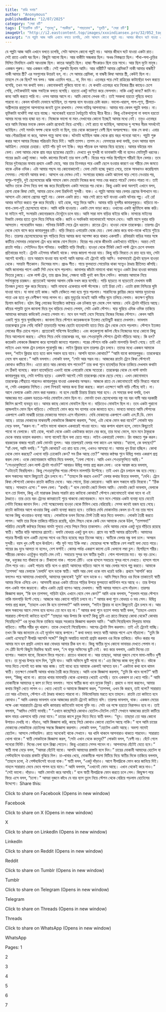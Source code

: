 ```yaml
---
title: "রাত্রি ঘনায়"
author: "Anonymous"
publishedDate: "12/07/2025"
category: "সেরা চটি"
tags: ["ইরোটিক চটি", "গৃহবধূ", "পরকীয়া", "পাছাচোদা", "যুবতী", "সেরা চটি"]
imageUrl: "http://i2.eastcontent.top/images/xxxindiansex.pro/32/052_together_gets_fucked.jpg"
excerpt: "যে গল্পটা আজ আমি এখানে বলতে চলেছি, সেটা আসলে কোনো গল্পই নয়। আমার জীবনে ঘটে যাওয়া একটা রাত। সেই রাতে একটা ঘর ছিল। কিছুটা আলো ছিল। আর বাকীটা অন্ধকার ছিল। অখণ্ড নিস্তব্ধতা ছিল। শাঁখা-পলা-চুড়ির মিলিত ম..."
---
```


যে গল্পটা আজ আমি এখানে বলতে চলেছি, সেটা আসলে কোনো গল্পই নয়। আমার জীবনে ঘটে যাওয়া একটা রাত। সেই রাতে একটা ঘর ছিল। কিছুটা আলো ছিল। আর বাকীটা অন্ধকার ছিল। অখণ্ড নিস্তব্ধতা ছিল। শাঁখা-পলা-চুড়ির মিলিত মিনমিনে একটা আওয়াজ ছিল। কাতর আকুতি ছিল। হাল্কা শীৎকারও ছিল তার সাথে। আর ছিল দুটো মানুষ। একজন পুরুষ। আর একজন নারী। সেই পুরুষটা ছিলাম আমি। আর নারীটি? আমার প্রেমিকা? নাকী আমার বান্ধবী? নাকী আমার স্ত্রী? এর সবগুলোর উত্তরই হল, না। সে আমার প্রেমিকা, বা বান্ধবী কিম্বা আমার স্ত্রী, কেউই ছিল না। তাহলে সে কে ছিল? সব বলব। আজ এতদিন পরে… না, দিন নয়। এতবছর পরে সেই রাত্রিরের কাটাছেঁড়া যখন করতে বসেছি, তখন সব কথাই বলব। কোনোকথাই লুকিয়ে যাবো না। যে কথাটা এতবছর ধরে নিজের স্ত্রীর কাছেও চেপে গেছি, সেইকথাটাই আজ সবাইকে বলতে বসেছি। হয়তো একটু ভণিতা করে ফেললাম। নাকি একটু কাব্য? জানি না। কাব্য আমি করতে পারি না। ওসব আমার আসে না। আমি কোনো লেখক নই। তাই সবকথা হয়তো গুছিয়ে বলতে পারবো না। কেবল ঘটনাটা যেভাবে ঘটেছিল, তা পরপর বলে যাওয়ার চেষ্টা করব। ভালো-খারাপ, পাপ-পূণ্য, শ্লীলতা-অশ্লীলতার প্রশ্নগুলো আপনাদের জন্যই তুলে রাখলাম। সেসব দায়িত্ব আপনাদের। আমার দায় কেবল গল্পটা বলার।
না। ভূমিকাটা যথেষ্টই লম্বা হয়ে যাচ্ছে। অনেকেরই হয়তো ধৈর্য্যচ্যূতি ঘটছে ধীরে ধীরে। কিন্তু এইকথাগুলো না বললে হয়তো আমার মনের ভার হাল্কা হত না। নিজেকে ভালো বা মহৎ দেখানোর কোনো ইচ্ছেই আমার মধ্যে নেই। তবুও এতবছর ধরে আমি নিজের মনকে কেবল একটা প্রবোধই দিয়ে এসেছি। সেই রাতে যা ঘটেছিল, আমাদের দু পক্ষের নীরব সমর্থনেই ঘটেছিল। সেই সমর্থন স্বপক্ষ থেকে যতটা না ছিল, তার থেকে কয়েকগুণ বেশী ছিল অপরপক্ষের। যাক সে কথা। এবার আর গৌরচন্দ্রিকা না করে, আসল গল্পে আসা যাক। ঘটনাটা ঘটেছিল আজ থেকে প্রায় বছর পনেরো আগে। গল্পটা শুরু করার আগে আমার নিজের পরিচয়টা দিয়ে দিই। আমি তাপস। তাপস দে। যেসময়ের কথা বলছি, তখন আমার বয়স আটত্রিশ। দোহারা চেহারা। হাইট পাঁচ ফুট দশ ইঞ্চি। বছর পাঁচেক হল আমার বিয়ে হয়েছে। আমার বউয়ের নাম বেলা। বেলা আমার থেকে প্রায় বছর ছয়েকের ছোটো। দেখতে খুব সুন্দরী বা ডানাকাটা পরী না হলেও মোটামুটি ধরনের। গায়ের রঙটা একটু মাজা। অর্থাৎ কালোর দিকেই তার ভাগ বেশী। বিয়ের পরে পর্যন্ত ছিপছিপে শরীরই ছিল বেলার। তবে বিয়ের দুইবছরের মাথায় প্রথমে একটি মেয়ে, আর তার তিনবছর পরে একটি ছেলে হওয়ার কারণে ওর শরীরে মেদ জমতে থাকে এদিক ওদিক। এটা আমার পছন্দ নয় কোনোকালেই। বেলা মোটা হচ্ছে বুঝতে পেরে, তাকে সাবধানও করেছিলাম সেসময়। শোনেনি আমার কথা। আসলে ওর দোষও নেই। সংসারের হাজার একটা ঝামেলা ঘাড় পেতে নেওয়ার পর, শ্বশুর-শাশুড়ি, দুই ছেলেমেয়ের ঝক্কি সামলে কোন মেয়েটা নিজের জন্য সময় বের করতে পারে? বেলাও পারত না। তাই আমিও তাকে ঐসব নিয়ে বলা বন্ধ করে দিয়েছিলাম একটা সময়ের পর থেকে। কিন্তু একটা কথা অবশ্যই এখানে বলব, রোগা হোক কিম্বা মোটা, আমার চোখে বেলা চিরদিনই সুন্দরী। যাক। এ গল্পটা আমার আর বেলার প্রেমের উপাখ্যান নয়। আসলে এটা কোনো প্রেমের গল্পই নয়। কেবল একটা রাত। আর সেই রাতে ঘটে যাওয়া একটা ঘটনার গল্প। এই রে! আবার ভণিতা করতে শুরু করে দিয়েছি। যাই হোক, গল্পে ফিরে আসি। আমার বাড়ি হুগলীর কামারপুকুরে। বাড়িতে মা-বাবা-বেলা-দুই ছেলেমেয়ে থাকে। আমি থাকি হাওড়ায়। একটা মেস ভাড়া করে। ওখানের একটা জুটমিলে কাজ করি। যা মাইনে পাই, সংসারটা কোনোরকমে টেনেটুনে চলে যায়। আমি সারা মাস বাড়ির বাইরে থাকি। মাসান্তে মাইনের টাকাটা বেলার হাতে তুলে দিয়ে নিশ্চিন্ত থাকি। জানি ও সবদিকটা ভালোভাবেই সামলে নেবে। আমি মাসে দুবার বাড়ি আসতাম। পনেরোদিন অন্তর। শনিবার ডিউটি সেরে ট্রেন ধরতাম। রাতের ট্রেন। হাওড়া থেকে তারকেশ্বর। তারপর ট্রেন থেকে নেমে বাসে করে কামারপুকুর চটি। বাড়ি ফিরতে এগারোটা বেজে যেত। বেলা জোর করে বাবা-মাকে খাইয়ে শুইয়ে দিত। তারপর ছেলেমেয়েদের ঘুম পাড়িয়ে দিয়ে আমার জন্য অপেক্ষা করে থাকত একলাটি। রবিবারটা বাড়ির সবার সঙ্গে কাটিয়ে সোমবার ভোরবেলা ট্রেন ধরে কাজে যোগ দিতাম।
বিয়ের পর থেকে জীবনটা একইখাতে বইছিল। অন্তত সেই রাতটা পর্যন্ত। সেইদিনও ছিল শনিবার। যথারীতি বাড়ি ফিরছি। হাওড়া থেকে টিকিট কেটে লাস্ট ট্রেনে চেপে বসলাম প্রতিবারের মতই। ট্রেনটা এইসময় ফাঁকাই থাকে। বসার জায়গা পাওয়া যায়। কিন্তু বাড়ি ফিরতে যে রাত হয়ে যায়, সেটা আগেই বলেছি। তবে আরামে যাওয়া যায় বলেই আমি বরাবর এই ট্রেনেই বাড়ি আসি। যথাসময়েই ট্রেনটা ছাড়ল হাওড়া থেকে। সময়টা শীতকাল। ডিসেম্বর মাস। প্রচণ্ড শীত। গায়ে ফুলহাতা সোয়েটার থাকা সত্ত্বেও ঠাণ্ডায় রীতিমত কাঁপছি। আমি জানালার পাশে একটি সিট দেখে বসে পড়লাম। জানালার কাঁচটা নামানো থাকা সত্ত্বেও একটা ঠাণ্ডা হাওয়া কামরার ভিতরে ঢুকছে। একে লাস্ট ট্রেন, তায় প্রচণ্ড ঠাণ্ডা, সেজন্য যাত্রী খুবই কম ছিল সেদিন। কামরায় আমাকে নিয়ে সর্বসাকুল্যে চারজন। প্রত্যেকেই আলাদা আলাদ বেঞ্চি দখল করে বসেছি। গাড়ি ছাড়তে না ছাড়তেই দেখলাম বাকী তিনজন ঢুলতে শুরু করে দিয়েছে। আমি নামবো একেবারে লাস্ট স্টপেজে। তাই চিন্তা নেই। এতটা রাস্তা নিশ্চিন্তে ঘুমি যাওয়া যাবে। যা ভাবা তাই কাজ। আমি বেঞ্চিতে লম্বা হয়ে শুয়ে পড়লাম। সারাদিনের ক্লান্তির জেরে আমার দুচোখের পাতা এক হতে খুব বেশীক্ষণ সময় লাগল না। প্রায় মুহুর্তের মধ্যেই আমি গভীর ঘুমে তলিয়ে গেলাম। কতক্ষণ ঘুমিয়ে ছিলাম জানিনা। হঠাৎ কিছু লোকের উত্তেজিত কণ্ঠস্বরে এক চটকায় ঘুম ভেঙ্গে গেল আমার। দেখি ট্রেনটা দাঁড়িয়ে আছে। কাঁচের পাল্লাটা তুলে জানালা দিয়ে মুখ বাড়িয়ে দেখতে পেলাম, সেটা একটা স্টেশন। ঘাড় ঘুরিয়ে এদিক ওদিক তাকিয়ে আমাদের কামরায় কাউকেই দেখতে পেলাম না। মনে হল সবাই নেমে গিয়েছে নিজের নিজের স্টেশনে। কেবল আমি একাই শুয়ে শুয়ে ঘুমাচ্ছিলাম। জানালা দিয়ে স্টেশনে কয়েকজনকে ইতস্তত ছোটাছুটি করতে দেখলাম। ভাবলাম তারকেশ্বরে ঢুকে গেছি নাকি? তাড়াতাড়ি সঙ্গের ছোটো হাতব্যাগটা হাতে নিয়ে ট্রেন থেকে নেমে পড়লাম। স্টেশনে ইতস্তত লোকের ভীড় চোখে পড়ল। প্রত্যেকেই সবিশেষ উত্তেজিত। এবং কতকগুলো জটলা বেঁধে নিজেদের মধ্যে কোনো কিছু নিয়ে আলোচনা করছে। এগিয়ে গিয়ে দেখি তারকেশ্বর নয়, বরং শেওড়াফুলি স্টেশনে ট্রেনটা দাঁড়িয়ে আছে। কি হল? কয়েকটা লোককে জিজ্ঞাসা করে ব্যাপারটা জানতে পারলাম। পরের স্টেশনে নাকি একটা মালগাড়ি উলটে গেছে। তাই এই লাইনে এখন সমস্ত ট্রেন চলাচল পুরোপুরি বন্ধ। লাইন ক্লিয়ার হলে তারপর ট্রেন চলবে। তাদের মধ্যে একজন আমাকে বলল, “লাইন ক্লিয়ার হতে হতে কাল সকাল হয়ে যাবে। আপনি যাবেন কোথায়?”
“আমি যাবো কামারপুকুর। তারকেশ্বরে নেমে বাস ধরবো।” আমি বললাম। লোকটা বলল, “সেটা আর সম্ভব নয়। আজকের রাতটা ট্রেনে কিম্বা স্টেশনেই কোথাও কাটিয়ে দিন। এতো রাতে আর কোথায় বাস পাবেন?” তার কথা শুনে হাতঘড়ির দিকে তাকিয়ে দেখলাম কথাটা সে ঠিকই বলেছে। কারণ হাতঘড়িতে এখনই বাজে এগারোটা বেজে সতেরো। তারকেশ্বর থেকে যে লাস্ট বাসটা কামারপুকুর যায়, সেটা দশটায় ছাড়ে। একঘন্টা আগেই সেটা তারকেশ্বর থেকে ছেড়ে গেছে। এখন কোনোভাবে তারকেশ্বর পৌঁছাতে পারলেও কামারপুকুর যাওয়া এককথায় অসম্ভব। আজকে রাতে যে কোনোমতেই বাড়ি ফিরতে পারবো না, সেটা একপ্রকার নিশ্চিত। বেলা নিশ্চয়ই আমার জন্য চিন্তা করছে। কারণ এতক্ষণে আমি বাড়ি পৌঁছে যাই। না। আগে বেলাকে একটা ফোন করা দরকার। না হলে বেচারী চিন্তায় চিন্তায় সারা হবে। যে সময়ের কথা বলছি, তখন আজকের মত এরকম যত্রতত্র-সর্বত্র মোবাইল ফোন ছিল না। ফোনটা তখন ছেলেখেলার বস্তু নয় বরং দামী আর দরকারী জিনিস রূপেই ব্যবহৃত হত। আমার কাছে কোনো মোবাইল ছিল না। বাড়িতেও মোবাইল ছিল না। তবে একটা পুরানো ল্যান্ডলাইন ফোন ছিল বাড়িতে। সেটাতেই ফোন করে সব ব্যাপার ওকে জানাতে হবে। ভাবতে ভাবতে আমি স্টেশনের একপাশে একটা মাঝারী চায়ের দোকানের সামনে এসে দাঁড়ালাম। দেখি দোকানের একপাশে একটা এস.টি.ডি. ফোন আছে। চায়ের দোকানের মাঝবয়সী লোকটাকে জিজ্ঞাসা করলাম, “দাদা, এটা থেকে ফোন করা যাবে?” লোকটা ঘাড় নেড়ে বলল, “করুন না।” লাইন ভালো থাকলে একবারেই পাওয়া যাবে। আর কপাল খারাপ হলে, ফোনে কিছুতেই পাবো না বেলাকে। যাই হোক, পকেট থেকে একটা একটাকার কয়েন বের করে, তার মধ্যে ফেলে, মনে মনে ঠাকুরকে ডেকে নাম্বার ডায়াল করলাম। ভাগ্য বালোই ছিল বলা য়েতে পারে। লাইন একবারেই পেলাম। রিং বাজতে শুরু করল। বারকয়েক বাজার পরেই কেউ ফোনটা তুলল। আর তারপরেই বেলার গলা কানে এল আমার। “হ্যালো, কে বলছেন?”
“হ্যাঁ বেলা, আমি বলছি।”
“তুমি কোথায়? এত রাত হয়ে গেল, এখনও আসছো না। আমার খুব চিন্তা হচ্ছিল। কোথা থেকে ফোন করছো? এখনো বাড়ি ঢোকোনি কেন? সব ঠিক আছে তো?” আমার কণ্ঠস্বর শুনে উদ্বিগ্ন গলায় একরাশ প্রশ্ন করল বেলা। ওকে কোনোরকমে থামিয়ে দিয়ে বললাম, “বেলা শোনো। আমি এখন শেওড়াফুলিতে আছি।”
“শেওড়াফুলিতে! কেন লাস্ট ট্রেনটা পাওনি?” আবারও উদ্বিগ্ন গলায় প্রশ্ন করল বেলা। ওকে আশ্বস্ত করে বললাম, “ওটাতেই ফিরছিলাম। কিন্তু শেওড়াফুলির পরের স্টেশনে মালগাড়ি উল্টেছে। তাই এখন ট্রেন চলাচল বন্ধ হয়ে গেছে। কাল সকালের আগে কিছুতেই ট্রেন চলবে না।”
“তাহলে কি করবে এখন?” বেলার কথার উত্তরে বললাম, “দেখি। ট্রেনে কিম্বা স্টেশনেই কোথাও রাতটা কাটিয়ে দেবো। আর শোনো, চিন্তা কোরোনা। আমি কাল সকালে বাড়ি ফিরবো।”
“ঠিক আছে। সাবধানে এসো।” বলল বেলা।
“রাখছি।” বলে ফোনটা কেটে দিলাম আমি। ফোনটা কেটে ভাবলাম, বেলাকে বলে তো দিলাম, কিন্তু এই মারাত্মক ঠাণ্ডায় সারাটা রাত কাটাবো কোথায়? স্টেশনে কোনোমতেই থাকা যাবে না এই ঠাণ্ডাতে। তার চেয়ে বরং ট্রেনের কামরাতেই শুয়ে থাকবো কোনোরকমে। মনে মনে শোয়ার একটা ব্যবস্থা হয়ে যেতেই পেটটা নিজের জানান দিল। সেই সন্ধ্যেবেলায় হাওড়া থেকে টিফিন খেয়ে বেরিয়েছি। সেসব কবেই হজম হয়ে গেছে। রাতটা কাটাবার আগে খাওয়ার কিছু একটা ব্যবস্থা করতে হবে। তাকিয়ে দেখি দোকানটায় কেবল চা-ই নয় তার সাথে অনেক কিছু খাওয়ারও ব্যবস্থা আছে। লোকটাকে ডবল ডিমের টোস্ট তৈরী করে দিতে বললাম। লোকটা তৈরী করতে লাগল। আমি তার দিকে তাকিয়ে দাঁড়িয়ে রয়েছি, হঠাৎ পিছন থেকে কেউ যেন আমাকে ডেকে উঠল, “তাপসদা!” পরিচিত মেয়েলী কণ্ঠস্বরে নিজের নামটা শুনতে পেয়ে পিছন ফিরে তাকালাম। দেখি আমার থেকে একটু দূরে দাঁড়িয়ে রয়েছে স্বাতী। স্বাতীর বাড়ি আমাদের গ্রামেই। বলাটা বোধহয় একটু ভুল হল। গ্রামে নয় স্বাতী আমার প্রতিবেশী। আমাদের পাড়ার নীলাদ্রি বলে একটি ছেলের সাথে ওর বিয়ে হয়েছে বছর তিনেক আছে। স্বাতীকে বেলার বন্ধু বলা চলে। অসম্ভব সুন্দরী। বয়স খুব বেশী হলে ঊনত্রিশ। পাঁচ ফুট সাত ইঞ্চি লম্বা। মেয়েদের পক্ষে স্বাতীকে বেশ লম্বাই বলা যেতে পারে। গায়ের রঙ দুধে আলতা না হলেও, বেশ ফর্সাই। কোমর পর্যন্ত একরাশ কালো ঢেউ খেলানো লম্বা চুল। ছিপছিপে শরীর। শরীরের কোথাও এতটুকুও বাড়তি মেদ নেই। সবচেয়ে সুন্দর হল স্বাতীর মুখটা। গোল পানপাতার মত। বড় বড় চোখ। সরু, ধনুকের মত বাঁকানো ভ্রু। টিকালো নাক। পাতলা ঠোঁট। ওকে হাসলে সবচেয়ে সুন্দর লাগে দেখতে। হাসলে গালে টোল পড়ে ওর। একই পাড়ায় বাড়ি বলে ও প্রায়ই আমাদের বাড়িতে আসে মা আর বেলার সাথে গল্প করতে। আমাকে ‘তাপসদা’ আর বেলাকে ‘বেলাদি’ বলে ডাকে স্বাতী। আমি আর বেলা ওকে নাম ধরেই ডাকি। প্রথমে ‘আপনি’ করে বললেও পরে আমাদের দেখাদেখি, আমাদের দুজনকেই ‘তুমি’ বলে ডাকে ও। আমি পিছন ফিরে ওর দিকে তাকাতেই স্বাতী আমার দিকে এগিয়ে এল। আসমানী রঙের একটা তাঁতের শাড়ির উপরে ফুলহাতা কার্ডিগান পরে আছে ও। তার উপরে লাল একটা শাল জড়ানো। কাঁধে একটা ছোট্ট ব্যাগও আছে দেখলাম। স্বাতী আমার সামনে এসে দাঁড়াল। তারপর জিজ্ঞাসা করল, “কি হল তাপসদা, গাড়িটা হঠাৎ এখানে থেমে গেল কেন?” আমি ওকে বললাম, “শুনলাম পরের স্টেশনে নাকি মালগাড়ি উল্টে গেছে। আজকে আর কোনো গাড়িই চলবে না।” আমার কথা শুনে বোধহয় ও ভয় পেল। উদ্বিগ্ন গলায় প্রশ্ন করল, “তাহলে এখন কি হবে তাপসদা?” আমি বললাম, “লাইন ক্লিয়ার না হলে কিছুতেই ট্রেন চলবে না। আর কাল সকালের আগে সেসব হবে বলেও তো মনে হয় না।” আমার কথা শুনে হতাশ গলায় স্বাতী বলল, “তাহলে এভাবে সারারাত স্টেশনেই কাটাতে হবে?”
“তাছাড়া আর উপায় কি বলো? কিন্তু তুমি এত রাতে ফিরছো কোথা থেকে? কোথায় গিয়েছিলে?” ওর মুখের দিকে তাকিয়ে আগ্রহ সহকারে জিজ্ঞাসা করলাম আমি।
“আমি গিয়েছিলাম লিলুয়ায় মামার বাড়িতে। মামীর শরীর খুব খারাপ। তাকে দেখতেই গিয়েছিলাম। আগের ট্রেনটা মিস করলাম। তাই এই ট্রেনেই যাচ্ছি। তখন কি আর জানতাম যে এই দূর্ভোগ আছে কপালে।” কথা বলতে বলতে স্বাতী আমার পাশে এসে দাঁড়ালো।
“তুমি কি একাই এসেছো? নীলাদ্রি আসেনি সঙ্গে?” কিছুটা অযাচিত ভাবেই প্রশ্নটা করলাম ওর দিকে তাকিয়ে। যদিও করার পর আমার মনে হল প্রশ্নটা এভাবে করা বোধহয় আমার ঠিক হল না। কিন্তু স্বাতীর মুখে কোনো ভাবান্তর দেখতে পেলাম না। সে ঠোঁট উল্টে কিছুটা বিরক্তির স্বরেই বলল, “সে বাবুর অফিসের ছুটি নেই। কত করে বললাম, একটা দিনের তো ব্যাপার। সকালে যাবো, বিকেলে ফিরে পড়বো। রাতেও থাকবো না। আর তাছাড়া, আমরা দুজনে গেলে মামা-মামীও খুশী হবে। তা মুখের উপরে বলে দিল, ‘তুমি যাও। আমি অফিসে ছুটি পাবো না।’ এত কিসের কাজ বাপু বুঝি না। বউকে সময় দিতে গেলেই যত কাজ আর কাজ। তাই বাধ্যে হয়ে আমাকে একলাই আসতে হল।” একটানা কথা বলে থামল স্বাতী। ততক্ষণে দোকানী আমার খাবার তৈরী করে দিয়েছে। আমি ওকে জিজ্ঞাসা করলাম, “তুমি কি খাবে বলো?” স্বাতী বলল, “কিচ্ছু খাবো না। রাতের খাবার মামাবাড়ি থেকে একেবারে খেয়েই এসেছি। তবে এককাপ চা খেতে পারি।” আমি দোকানীকে আমাদের দু কাপ চা দিতে বললাম। সাথে স্বাতীর জন্য খান দুয়েক বিস্কুট। প্রথমে ও মানা করলেও, আমার কথায় বিস্কুট খেতে লাগল ও। খেতে খেতেই ও আমাকে জিজ্ঞাসা করল, “তাপসদা, এখন কি করবে, তাই বলো? সারারাত তো আর এইভাবে, স্টেশনে এই ঠাণ্ডায় থাকতে পারবো না। নিউমোনিয়ায় মরতে হবে তাহলে। রাতটা তো কাটাতে হবে কোথাও।” আমি একবার ভাবলাম ওকে আজকের রাতটা ট্রেনেই কাটাতে বলি। তারপর ভাবলাম, থাক। একজন মেয়ের পক্ষে একা সারারাতটা ট্রেনের খালি কামারায় কাটানোটা ভালো যুক্তি নয়। সেটা ওর পক্ষে হয়তো নিরাপদও হবে না। তাই বললাম, “আমিও সেটাই ভাবছি।”
“এখানে কাছেপিঠে কোথাও হোটেল-টোটেল নেই? সেখানে আজকের রাতটা কাটিয়ে কাল নাহয় একসাথে বাড়ি ফেরা যাবে।” চায়ের কাপে চুমুক দিতে দিতে স্বাতী বলল।
“হুম। তাছাড়া তো আর কোনো উপায়ও দেখছি না। দাঁড়াও, আমি জিজ্ঞাসা করি, কাছে পিঠে কোথাও কোনো হোটেল আছে নাকি।” বলে আমি চায়ের দোকানের লোকটাকে হোটেলের সম্বন্ধে জিজ্ঞাসা করলাম। লোকটা বলল, “হোটেল একটা আছে। অবশ্য নামেই হোটেল। আসলে গেস্টহাউস। রাতে অনেকেই থাকে সেখানে। ঘর খালি থাকলে আপনারাও থাকতে পারবেন। সারারাত খোলা থাকে।” স্বাতী লোকটাকে জিজ্ঞাসা করল, “সেটা এখান থেকে কতদূর?” লোকটা বলল, “বেশী নয়। হেঁটে গেলে পনেরো মিনিট। দিনের বেলা হলে রিক্সা পেতেন। কিন্তু এতরাতে সেসব পাবেন না। আপনাদের হেঁটেই যেতে হবে।” স্বাতী মাথা নেড়ে বলল, “আমরা হেঁটেই যাবো। আপনি আমাদের রাস্তাটা বলে দিন।” চায়ের দোকানী আমাদের হোটেল বা গেস্টহাউসে যাওয়ার রাস্তাটা বুঝিয়ে দিল। চা-খাবার খেয়ে, দোকানীকে পয়সা মিটিয়ে দিয়ে স্বাতীর দিকে তাকিয়ে বললাম, “তাহলে চলো, ঐ গেস্টহাউসেই যাওয়া যাক।” স্বাতী বলল, “একটু দাঁড়াও। আগে নীলাদ্রিকে ফোন করে জানিয়ে দিই। নাহলে সারারাত ভেবে ভেবে পাগল হয়ে যাবে।” আমি বললাম, “এখানেই ফোন আছে। এখান থেকেই করে দাও।”
“সেই ভালো। দাঁড়াও। আমি ফোনটা করে আসছি।” বলে স্বাতী নীলাদ্রিকে ফোন করতে চলে গেল। কিছুক্ষণ পরে ফিরে এসে বলল, “চলো।” আমরা দুজনে কাঁধে যে যার ব্যাগ তুলে নিয়ে স্টেশন থেকে বেরিয়ে পড়লাম হোটেলের উদ্দেশ্যে।
Share this:


Click to share on Facebook (Opens in new window)


Facebook




Click to share on X (Opens in new window)


X




Click to share on LinkedIn (Opens in new window)


LinkedIn




Click to share on Reddit (Opens in new window)


Reddit




Click to share on Tumblr (Opens in new window)


Tumblr




Click to share on Telegram (Opens in new window)


Telegram




Click to share on Threads (Opens in new window)


Threads




Click to share on WhatsApp (Opens in new window)


WhatsApp


Pages: 
1
 
2
 
3
 
4
 
5
 
6
 
7
